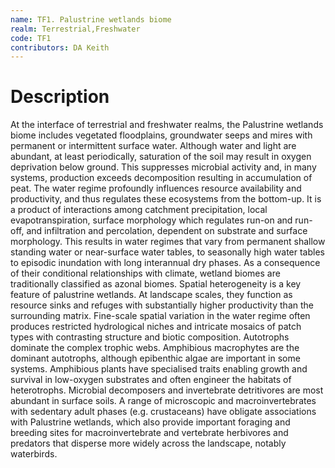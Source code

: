 ```yaml
---
name: TF1. Palustrine wetlands biome
realm: Terrestrial,Freshwater
code: TF1
contributors: DA Keith
---
```


# Description
 At the interface of terrestrial and freshwater realms, the Palustrine wetlands biome includes vegetated floodplains, groundwater seeps and mires with permanent or intermittent surface water. Although water and light are abundant, at least periodically, saturation of the soil may result in oxygen deprivation below ground. This suppresses microbial activity and, in many systems, production exceeds decomposition resulting in accumulation of peat. The water regime profoundly influences resource availability and productivity, and thus regulates these ecosystems from the bottom-up. It is a product of interactions among catchment precipitation, local evapotranspiration, surface morphology which regulates run-on and run-off, and infiltration and percolation, dependent on substrate and surface morphology. This results in water regimes that vary from permanent shallow standing water or near-surface water tables, to seasonally high water tables to episodic inundation with long interannual dry phases. As a consequence of their conditional relationships with climate, wetland biomes are traditionally classified as azonal biomes. Spatial heterogeneity is a key feature of palustrine wetlands. At landscape scales, they function as resource sinks and refuges with substantially higher productivity than the surrounding matrix. Fine-scale spatial variation in the water regime often produces restricted hydrological niches and intricate mosaics of patch types with contrasting structure and biotic composition. Autotrophs dominate the complex trophic webs. Amphibious macrophytes are the dominant autotrophs, although epibenthic algae are important in some systems. Amphibious plants have specialised traits enabling growth and survival in low-oxygen substrates and often engineer the habitats of heterotrophs. Microbial decomposers and invertebrate detritivores are most abundant in surface soils. A range of microscopic and macroinvertebrates with sedentary adult phases (e.g. crustaceans) have obligate associations with Palustrine wetlands, which also provide important foraging and breeding sites for macroinvertebrate and vertebrate herbivores and predators that disperse more widely across the landscape, notably waterbirds.

